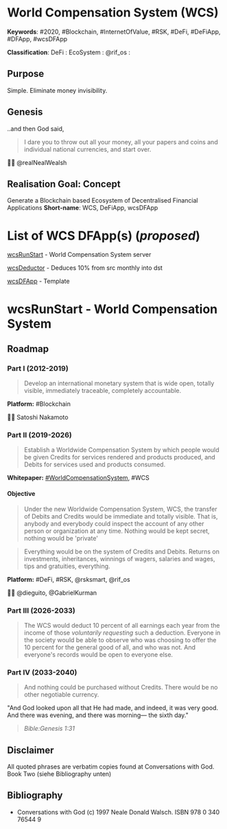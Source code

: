 # World Compensation System (WCS)
__Keywords__: #2020, #Blockchain, #InternetOfValue, #RSK, #DeFi, #DeFiApp, #DFApp, #wcsDFApp

__Classification__: DeFi : EcoSystem : @rif_os : 

## Purpose 

Simple. Eliminate money invisibility.

## Genesis 

..and then God said, 
> I dare you to throw out all your money, all your papers and coins and individual national currencies, and start over.

🙏🏽 @realNealWealsh

## Realisation Goal: Concept

Generate a Blockchain based Ecosystem of Decentralised Financial Applications
__Short-name__: WCS, DeFiApp, wcsDFApp

# List of WCS DFApp(s) (*proposed*)

   [wcsRunStart](https://www.google.com) - World Compensation System server
   
   [wcsDeductor]() - Deduces 10% from src monthly into dst 

   [wcsDFApp](wcsDFApp) - Template

# wcsRunStart - World Compensation System

## Roadmap

### Part I (2012-2019)

> Develop an international monetary system that is wide open, totally visible, immediately traceable, completely accountable. 

__Platform:__ #Blockchain

🙏🏽 Satoshi Nakamoto

### Part II (2019-2026)

> Establish a Worldwide Compensation System by which people would be given Credits for services rendered and products produced, and Debits for services used and products consumed.

__Whitepaper:__ [#WorldCompensationSystem](#worldcompensation), #WCS 

#### Objective
> Under the new Worldwide Compensation System, WCS, the transfer of Debits and Credits would be immediate and totally visible.
> That is, anybody and everybody could inspect the account of any other person or organization at any time.
> Nothing would be kept secret, nothing would be 'private'

> Everything would be on the system of Credits and Debits.
> Returns on investments, inheritances, winnings of wagers, salaries and wages, tips and gratuities, everything.

__Platform:__ #DeFi, #RSK, @rsksmart, @rif_os

🙏🏽 @dieguito, @GabrielKurman


### Part III (2026-2033)

> The WCS would deduct 10 percent of all earnings each year from the income of those *voluntarily requesting* such a deduction.
> Everyone in the society would be able to observe who was choosing to offer the 10 percent for the general good of all, and who was not.
> And everyone's records would be open to everyone else.

### Part IV (2033-2040)

> And nothing could be purchased without Credits.
> There would be no other negotiable currency.


"And God looked upon all that He had made, and indeed, it was very good. And there was evening, and there was morning— the sixth day."
> _Bible:Genesis 1:31_

## Disclaimer

All quoted phrases are verbatim copies found at Conversations with God. Book Two (siehe Bibliography unten)

## Bibliography
- Conversations with God (c) 1997 Neale Donald Walsch. ISBN 978 0 340 76544 9
